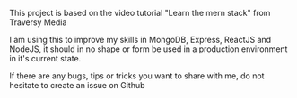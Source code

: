 This project is based on the video tutorial "Learn the mern stack" from Traversy Media

I am using this to improve my skills in MongoDB, Express, ReactJS and NodeJS, it should
in no shape or form be used in a production environment in it's current state.

If there are any bugs, tips or tricks you want to share with me, do not hesitate to create an 
issue on Github